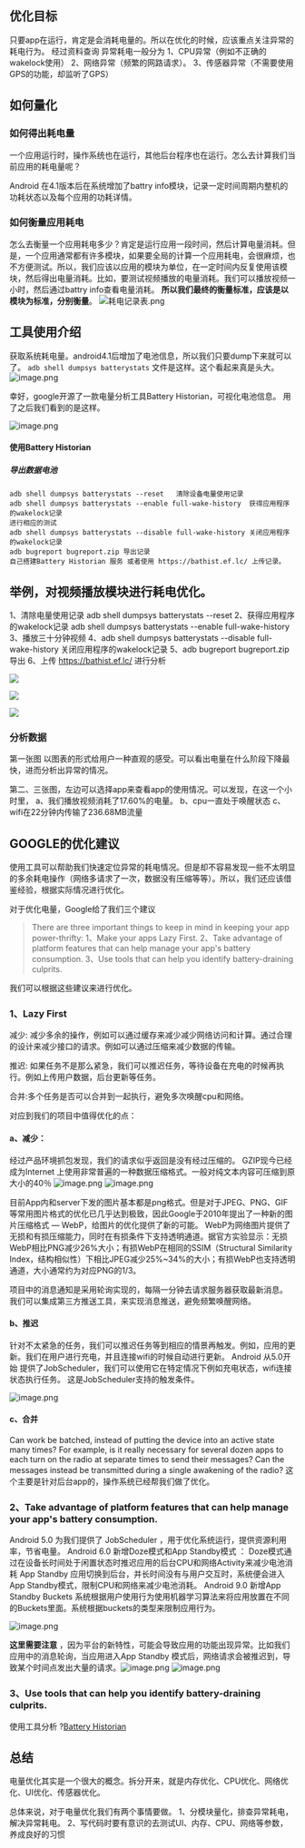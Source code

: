 ## 优化目标
只要app在运行，肯定是会消耗电量的。所以在优化的时候，应该重点关注异常的耗电行为。
经过资料查询
异常耗电一般分为
	1、CPU异常（例如不正确的wakelock使用）
	2、网络异常（频繁的网路请求）。
	3、传感器异常（不需要使用GPS的功能，却监听了GPS）


## 如何量化

### 如何得出耗电量
一个应用运行时，操作系统也在运行，其他后台程序也在运行。怎么去计算我们当前应用的耗电量呢？

 Android 在4.1版本后在系统增加了battry info模块，记录一定时间周期内整机的功耗状态以及每个应用的功耗详情。
### 如何衡量应用耗电
怎么去衡量一个应用耗电多少？肯定是运行应用一段时间，然后计算电量消耗。但是，一个应用通常都有许多模块，如果要全局的计算一个应用耗电，会很麻烦，也不方便测试。所以，我们应该以应用的模块为单位，在一定时间内反复使用该模块，然后得出电量消耗。比如，要测试视频播放的电量消耗。我们可以播放视频一小时，然后通过battry info查看电量消耗。  **所以我们最终的衡量标准，应该是以模块为标准，分别衡量**。
![耗电记录表.png](https://upload-images.jianshu.io/upload_images/9243886-eb3ddf6deee8ae50.png?imageMogr2/auto-orient/strip%7CimageView2/2/w/1240)

## 工具使用介绍
获取系统耗电量。android4.1后增加了电池信息，所以我们只要dump下来就可以了。
```adb shell dumpsys batterystats```
文件是这样。这个看起来真是头大。
![image.png](https://upload-images.jianshu.io/upload_images/9243886-929731d730826c46.png?imageMogr2/auto-orient/strip%7CimageView2/2/w/1240)

幸好，google开源了一款电量分析工具Battery Historian，可视化电池信息。 用了之后我们看到的是这样。

![image.png](https://upload-images.jianshu.io/upload_images/9243886-caf220b791fa9db8.png?imageMogr2/auto-orient/strip%7CimageView2/2/w/1240)

#### 使用Battery Historian
##### 导出数据电池
```
adb shell dumpsys batterystats --reset   清除设备电量使用记录
adb shell dumpsys batterystats --enable full-wake-history  获得应用程序的wakelock记录
进行相应的测试
adb shell dumpsys batterystats --disable full-wake-history 关闭应用程序的wakelock记录
adb bugreport bugreport.zip 导出记录
自己搭建Battery Historian 服务 或者使用 https://bathist.ef.lc/ 上传记录。
```

## 举例，对视频播放模块进行耗电优化。
1、清除电量使用记录 adb shell dumpsys batterystats --reset
2、获得应用程序的wakelock记录 adb shell dumpsys batterystats --enable full-wake-history
3、播放三十分钟视频
4、adb shell dumpsys batterystats --disable full-wake-history  关闭应用程序的wakelock记录
5、adb bugreport bugreport.zip 导出
6、上传 https://bathist.ef.lc/ 进行分析

![](https://upload-images.jianshu.io/upload_images/9243886-51d60df59dd95a04.png?imageMogr2/auto-orient/strip%7CimageView2/2/w/1240)

![](https://upload-images.jianshu.io/upload_images/9243886-1b71f987d1e73ee6.png?imageMogr2/auto-orient/strip%7CimageView2/2/w/1240)

![](https://upload-images.jianshu.io/upload_images/9243886-3d0120c915527993.png?imageMogr2/auto-orient/strip%7CimageView2/2/w/1240)

### 分析数据
第一张图 以图表的形式给用户一种直观的感受。可以看出电量在什么阶段下降最快，进而分析出异常的情况。

第二、三张图，左边可以选择app来查看app的使用情况。可以发现，在这一个小时里，
a、我们播放视频消耗了17.60%的电量。
b、cpu一直处于唤醒状态
c、wifi在22分钟内传输了236.68MB流量

## GOOGLE的优化建议
使用工具可以帮助我们快速定位异常的耗电情况。但是却不容易发现一些不太明显的多余耗电操作（网络多请求了一次，数据没有压缩等等）。所以，我们还应该借鉴经验，根据实际情况进行优化。

对于优化电量，Google给了我们三个建议

> There are three important things to keep in mind in keeping your app power-thrifty:
>1、Make your apps Lazy First.
2、Take advantage of platform features that can help manage your app's battery consumption.
3、Use tools that can help you identify battery-draining culprits.

我们可以根据这些建议来进行优化。
### 1、Lazy First
减少: 减少多余的操作，例如可以通过缓存来减少减少网络访问和计算。通过合理的设计来减少接口的请求。例如可以通过压缩来减少数据的传输。

推迟: 如果任务不是那么紧急，我们可以推迟任务，等待设备在充电的时候再执行。例如上传用户数据，后台更新等任务。

合并:多个任务是否可以合并到一起执行，避免多次唤醒cpu和网络。

对应到我们的项目中值得优化的点：
#### a、减少： 

经过产品环境抓包发现，我们的请求似乎返回是没有经过压缩的。 
GZIP现今已经成为Internet 上使用非常普遍的一种数据压缩格式。一般对纯文本内容可压缩到原大小的40％
![image.png](https://upload-images.jianshu.io/upload_images/9243886-73cd0f45d624a4fc.png?imageMogr2/auto-orient/strip%7CimageView2/2/w/1240)
![image.png](https://upload-images.jianshu.io/upload_images/9243886-d1ea42af1b0bf602.png?imageMogr2/auto-orient/strip%7CimageView2/2/w/1240)

目前App内和server下发的图片基本都是png格式。但是对于JPEG、PNG、GIF等常用图片格式的优化已几乎达到极致，因此Google于2010年提出了一种新的图片压缩格式 — WebP，给图片的优化提供了新的可能。
WebP为网络图片提供了无损和有损压缩能力，同时在有损条件下支持透明通道。据官方实验显示：无损WebP相比PNG减少26%大小；有损WebP在相同的SSIM（Structural Similarity Index，结构相似性）下相比JPEG减少25%~34%的大小；有损WebP也支持透明通道，大小通常约为对应PNG的1/3。

项目中的消息通知是采用轮询实现的，每隔一分钟去请求服务器获取最新消息。 我们可以集成第三方推送工具，来实现消息推送，避免频繁唤醒网络。

#### b、推迟
针对不太紧急的任务，我们可以推迟任务等到相应的情景再触发。例如，应用的更新。我们在用户进行充电，并且连接wifi的时候自动进行更新。 
Android 从5.0开始 提供了JobScheduler，我们可以使用它在特定情况下例如充电状态，wifi连接状态执行任务。
这是JobScheduler支持的触发条件。

![image.png](https://upload-images.jianshu.io/upload_images/9243886-637b9d946f8f7e07.png?imageMogr2/auto-orient/strip%7CimageView2/2/w/1240)



#### c、合并
Can work be batched, instead of putting the device into an active state many times? For example, is it really necessary for several dozen apps to each turn on the radio at separate times to send their messages? Can the messages instead be transmitted during a single awakening of the radio?
这个主要是针对后台app的，操作系统已经帮我们做了优化。

### 2、Take advantage of platform features that can help manage your app's battery consumption.
Android 5.0 为我们提供了 JobScheduler ，用于优化系统运行，提供资源利用率，节省电量。
Android 6.0 新增Doze模式和App Standby模式   ： 
Doze模式通过在设备长时间处于闲置状态时推迟应用的后台CPU和网络Activity来减少电池消耗
App Standby 应用切换到后台，并长时间没有与用户交互时，系统便会进入App Standby模式，限制CPU和网络来减少电池消耗。
Android 9.0 新增App Standby Buckets  系统根据用户使用行为使用机器学习算法来将应用放置在不同的Buckets里面。系统根据buckets的类型来限制应用行为。

![image.png](https://upload-images.jianshu.io/upload_images/9243886-4d762b27623a15c6.png?imageMogr2/auto-orient/strip%7CimageView2/2/w/1240)

**这里需要注意** ，因为平台的新特性，可能会导致应用的功能出现异常。比如我们应用中的消息轮询，当应用进入App Standby  模式后，网络请求会被推迟到，导致某个时间点发出大量的请求。![image.png](https://upload-images.jianshu.io/upload_images/9243886-d1494156f444aa81.png?imageMogr2/auto-orient/strip%7CimageView2/2/w/1240)
![image.png](https://upload-images.jianshu.io/upload_images/9243886-fc94f7e42049df67.png?imageMogr2/auto-orient/strip%7CimageView2/2/w/1240)




### 3、Use tools that can help you identify battery-draining culprits.
使用工具分析 ?[Battery Historian](https://github.com/google/battery-historian)

## 总结
电量优化其实是一个很大的概念。拆分开来，就是内存优化、CPU优化、网络优化、UI优化、传感器优化。

总体来说，对于电量优化我们有两个事情要做。
1、分模块量化，排查异常耗电，解决异常耗电。
2、写代码时要有意识的去测试UI、内存、CPU、网络等参数，养成良好的习惯






















